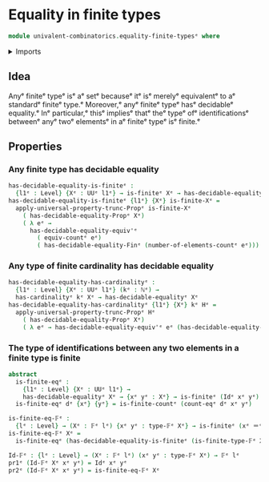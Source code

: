 # Equality in finite types

```agda
module univalent-combinatorics.equality-finite-typesᵉ where
```

<details><summary>Imports</summary>

```agda
open import elementary-number-theory.natural-numbersᵉ

open import foundation.decidable-equalityᵉ
open import foundation.dependent-pair-typesᵉ
open import foundation.identity-typesᵉ
open import foundation.propositional-truncationsᵉ
open import foundation.universe-levelsᵉ

open import univalent-combinatorics.countingᵉ
open import univalent-combinatorics.decidable-propositionsᵉ
open import univalent-combinatorics.equality-standard-finite-typesᵉ
open import univalent-combinatorics.finite-typesᵉ
```

</details>

## Idea

Anyᵉ finiteᵉ typeᵉ isᵉ aᵉ setᵉ becauseᵉ itᵉ isᵉ merelyᵉ equivalentᵉ to aᵉ standardᵉ finiteᵉ
type.ᵉ Moreover,ᵉ anyᵉ finiteᵉ typeᵉ hasᵉ decidableᵉ equality.ᵉ Inᵉ particular,ᵉ thisᵉ
impliesᵉ thatᵉ theᵉ typeᵉ ofᵉ identificationsᵉ betweenᵉ anyᵉ twoᵉ elementsᵉ in aᵉ finiteᵉ
typeᵉ isᵉ finite.ᵉ

## Properties

### Any finite type has decidable equality

```agda
has-decidable-equality-is-finiteᵉ :
  {l1ᵉ : Level} {Xᵉ : UUᵉ l1ᵉ} → is-finiteᵉ Xᵉ → has-decidable-equalityᵉ Xᵉ
has-decidable-equality-is-finiteᵉ {l1ᵉ} {Xᵉ} is-finite-Xᵉ =
  apply-universal-property-trunc-Propᵉ is-finite-Xᵉ
    ( has-decidable-equality-Propᵉ Xᵉ)
    ( λ eᵉ →
      has-decidable-equality-equiv'ᵉ
        ( equiv-countᵉ eᵉ)
        ( has-decidable-equality-Finᵉ (number-of-elements-countᵉ eᵉ)))
```

### Any type of finite cardinality has decidable equality

```agda
has-decidable-equality-has-cardinalityᵉ :
  {l1ᵉ : Level} {Xᵉ : UUᵉ l1ᵉ} (kᵉ : ℕᵉ) →
  has-cardinalityᵉ kᵉ Xᵉ → has-decidable-equalityᵉ Xᵉ
has-decidable-equality-has-cardinalityᵉ {l1ᵉ} {Xᵉ} kᵉ Hᵉ =
  apply-universal-property-trunc-Propᵉ Hᵉ
    ( has-decidable-equality-Propᵉ Xᵉ)
    ( λ eᵉ → has-decidable-equality-equiv'ᵉ eᵉ (has-decidable-equality-Finᵉ kᵉ))
```

### The type of identifications between any two elements in a finite type is finite

```agda
abstract
  is-finite-eqᵉ :
    {l1ᵉ : Level} {Xᵉ : UUᵉ l1ᵉ} →
    has-decidable-equalityᵉ Xᵉ → {xᵉ yᵉ : Xᵉ} → is-finiteᵉ (Idᵉ xᵉ yᵉ)
  is-finite-eqᵉ dᵉ {xᵉ} {yᵉ} = is-finite-countᵉ (count-eqᵉ dᵉ xᵉ yᵉ)

is-finite-eq-𝔽ᵉ :
  {lᵉ : Level} → (Xᵉ : 𝔽ᵉ lᵉ) {xᵉ yᵉ : type-𝔽ᵉ Xᵉ} → is-finiteᵉ (xᵉ ＝ᵉ yᵉ)
is-finite-eq-𝔽ᵉ Xᵉ =
  is-finite-eqᵉ (has-decidable-equality-is-finiteᵉ (is-finite-type-𝔽ᵉ Xᵉ))

Id-𝔽ᵉ : {lᵉ : Level} → (Xᵉ : 𝔽ᵉ lᵉ) (xᵉ yᵉ : type-𝔽ᵉ Xᵉ) → 𝔽ᵉ lᵉ
pr1ᵉ (Id-𝔽ᵉ Xᵉ xᵉ yᵉ) = Idᵉ xᵉ yᵉ
pr2ᵉ (Id-𝔽ᵉ Xᵉ xᵉ yᵉ) = is-finite-eq-𝔽ᵉ Xᵉ
```